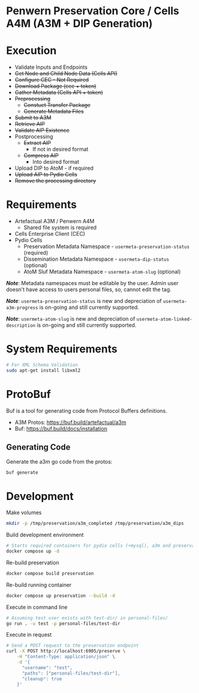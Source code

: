 
# Penwern Preservation Core / Cells A4M (A3M + DIP Generation)

# Execution

- Validate Inputs and Endpoints
- ~~Get Node and Child Node Data (Cells API)~~
- ~~Configure CEC - Not Required~~
- ~~Download Package (cec + token)~~
- ~~Gather Metadata (Cells API + token)~~
- ~~Preprocessing~~
  - ~~Constuct Transfer Package~~
  - ~~Generate Metadata Files~~
- ~~Submit to A3M~~
- ~~Retrieve AIP~~
- ~~Validate AIP Existence~~
- Postprocessing
  - ~~Extract AIP~~
    - If not in desired format
  - ~~Compress AIP~~
    - Into desired format
- Upload DIP to AtoM - if required
- ~~Upload AIP to Pydio Cells~~
- ~~Remove the processing directory~~

# Requirements

- Artefactual A3M / Penwern A4M
  - Shared file system is required
- Cells Enterprise Client (CEC)
- Pydio Cells
  - Preservation Metadata Namespace - `usermeta-preservation-status` (required)
  - Dissemination Metadata Namespace - `usermeta-dip-status` (optional)
  - AtoM Sluf Metadata Namespace - `usermeta-atom-slug` (optional)

***Note***: Metadata namespaces must be editable by the user. Admin user doesn't have access to users personal files, so, cannot edit the tag.

***Note***: `usermeta-preservation-status` is new and depreciation of `usermeta-a3m-progress` is on-going and still currently supported.

***Note***: `usermeta-atom-slug` is new and depreciation of `usermeta-atom-linked-description` is on-going and still currently supported.

# System Requirements

```bash
# For XML Schema Validation
sudo apt-get install libxml2
```

# ProtoBuf

Buf is a tool for generating code from Protocol Buffers definitions.

- A3M Protos: <https://buf.build/artefactual/a3m>
- Buf: <https://buf.build/docs/installation>

## Generating Code

Generate the a3m go code from the protos:

```bash
buf generate
```

# Development

Make volumes

```bash
mkdir -p /tmp/preservation/a3m_completed /tmp/preservation/a3m_dips
```

Build development environment

```bash
# Starts required containers for pydio cells (+mysql), a3m and preservation endpoint
docker compose up -d
```

Re-build preservation

```bash
docker compose build preservation
```

Re-build running container

```bash
docker compose up preservation --build -d
```

Execute in command line

```bash
# Assuming test user exists with test-dir/ in personal-files/
go run . -u test -p personal-files/test-dir
```

Execute in request

```bash
# Send a POST request to the preservation endpoint
curl -X POST http://localhost:6905/preserve \
    -H "Content-Type: application/json" \
    -d '{
      "username": "test",
      "paths": ["personal-files/test-dir"],
      "cleanup": true
    }'
```
